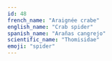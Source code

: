 ```yaml
---
id: 48
french_name: "Araignée crabe"
english_name: "Crab spider"
spanish_name: "Arañas cangrejo"
scientific_name: "Thomisidae"
emoji: "spider"
---
```

